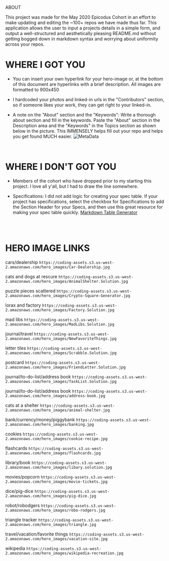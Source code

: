




ABOUT

This project was made for the May 2020 Epicodus Cohort in an effort to make updating and editing the ~100+ repos we have made thus far. This application allows the user to input a projects details in a simple form, and output a well-structured and aesthetically pleasing README.md without getting bogged down in markdown syntax and worrying about uniformity across your repos. 

# WHERE I GOT YOU
* You can insert your own hyperlink for your hero-image or, at the bottom of this document are hyperlinks with a brief description.  All images are formatted to 900x450

* I hardcoded your photos and linked-in urls in the "Contributors" section, so if someone likes your work, they can get right to your linked-in.

* A note on the "About" section and the "Keywords": Write a thorough about section and fill in the keywords. Paste the "About" section in the Description area and the "Keywords" in the Topics section as shown below in the picture. This IMMENSELY helps fill out your repo and helps you get found MUCH easier. 
![MetaData](https://coding-assets.s3-us-west-2.amazonaws.com/img/meta-data-readme.png)

<br>

# WHERE I DON'T GOT YOU
* Members of the cohort who have dropped prior to my starting this project. I love all y'all, but I had to draw the line somewhere. 

* Specifications: I did not add logic for creating your spec table. If your project has specifications, select the checkbox for Specifications to add the Section Header for your Specs, and then use this great resource for making your spec table quickly. [Markdown Table Generator](https://www.tablesgenerator.com/markdown_tables)

<br>
<br>

# HERO IMAGE LINKS

cars/dealership ``https://coding-assets.s3.us-west-2.amazonaws.com/hero_images/Car-Dealership.jpg``

cats and dogs at rescure ``https://coding-assets.s3.us-west-2.amazonaws.com/hero_images/AnimalShelter.Solution.jpg``

puzzle pieces scattered ``https://coding-assets.s3.us-west-2.amazonaws.com/hero_images/Crypto-Square-Generator.jpg``

lorax and factory ``https://coding-assets.s3.us-west-2.amazonaws.com/hero_images/Factory.Solution.jpg``

mad libs ``https://coding-assets.s3.us-west-2.amazonaws.com/hero_images/MadLibs.Solution.jpg``

journal/travel ``https://coding-assets.s3.us-west-2.amazonaws.com/hero_images/NewFavoriteThings.jpg``

letter tiles ``https://coding-assets.s3.us-west-2.amazonaws.com/hero_images/Scrabble.Solution.jpg``

postcard ``https://coding-assets.s3.us-west-2.amazonaws.com/hero_images/FriendLetter.Solution.jpg``

journal/to-do-list/address book ``https://coding-assets.s3.us-west-2.amazonaws.com/hero_images/TaskList.Solution.jpg``

journal/to-do-list/address book ``https://coding-assets.s3.us-west-2.amazonaws.com/hero_images/address-book.jpg``

cats at a shelter ``https://coding-assets.s3.us-west-2.amazonaws.com/hero_images/animal-shelter.jpg``

bank/currency/money/piggybank ``https://coding-assets.s3.us-west-2.amazonaws.com/hero_images/banking.jpg``

cookies ``https://coding-assets.s3.us-west-2.amazonaws.com/hero_images/cookie-recipe.jpg``

flashcards ``https://coding-assets.s3.us-west-2.amazonaws.com/hero_images/flashcards.jpg``

library/book ``https://coding-assets.s3.us-west-2.amazonaws.com/hero_images/libary.solution.jpg``

movies/popcorn ``https://coding-assets.s3.us-west-2.amazonaws.com/hero_images/movie-tickets.jpg``

dice/pig-dice ``https://coding-assets.s3.us-west-2.amazonaws.com/hero_images/pig-dice.jpg``

robot/robodgers ``https://coding-assets.s3.us-west-2.amazonaws.com/hero_images/robo-rodgers.jpg``

triangle tracker ``https://coding-assets.s3.us-west-2.amazonaws.com/hero_images/triangle.jpg``

travel/vacation/favorite things ``https://coding-assets.s3.us-west-2.amazonaws.com/hero_images/vacation-site.jpg``

wikipedia ``https://coding-assets.s3.us-west-2.amazonaws.com/hero_images/wikipedia-recreation.jpg``






